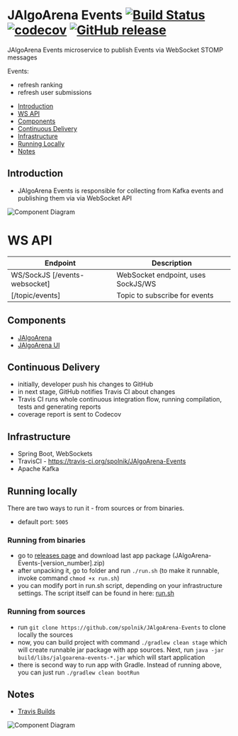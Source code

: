 # JAlgoArena Events [![Build Status](https://travis-ci.org/spolnik/JAlgoArena-Events.svg?branch=master)](https://travis-ci.org/spolnik/JAlgoArena-Events) [![codecov](https://codecov.io/gh/spolnik/JAlgoArena-Events/branch/master/graph/badge.svg)](https://codecov.io/gh/spolnik/JAlgoArena-Events) [![GitHub release](https://img.shields.io/github/release/spolnik/jalgoarena-events.svg)]()

JAlgoArena Events microservice to publish Events via WebSocket STOMP messages

Events:
* refresh ranking
* refresh user submissions

- [Introduction](#introduction)
- [WS API](#ws-api)
- [Components](#components)
- [Continuous Delivery](#continuous-delivery)
- [Infrastructure](#infrastructure)
- [Running Locally](#running-locally)
- [Notes](#notes)

## Introduction

- JAlgoArena Events is responsible for collecting from Kafka events and publishing them via via WebSocket API

![Component Diagram](https://github.com/spolnik/JAlgoArena-Events/raw/master/design/component_diagram.png)

# WS API

| Endpoint | Description |
| ---- | --------------- |
| WS/SockJS [/events-websocket] | WebSocket endpoint, uses SockJS/WS |
| [/topic/events] | Topic to subscribe for events |

## Components

- [JAlgoArena](https://github.com/spolnik/JAlgoArena)
- [JAlgoArena UI](https://github.com/spolnik/JAlgoArena-UI)

## Continuous Delivery

- initially, developer push his changes to GitHub
- in next stage, GitHub notifies Travis CI about changes
- Travis CI runs whole continuous integration flow, running compilation, tests and generating reports
- coverage report is sent to Codecov

## Infrastructure

- Spring Boot, WebSockets
- TravisCI - https://travis-ci.org/spolnik/JAlgoArena-Events
- Apache Kafka

## Running locally

There are two ways to run it - from sources or from binaries.
- default port: `5005`

### Running from binaries
- go to [releases page](https://github.com/spolnik/JAlgoArena-Events/releases) and download last app package (JAlgoArena-Events-[version_number].zip)
- after unpacking it, go to folder and run `./run.sh` (to make it runnable, invoke command `chmod +x run.sh`)
- you can modify port in run.sh script, depending on your infrastructure settings. The script itself can be found in here: [run.sh](run.sh)

### Running from sources
- run `git clone https://github.com/spolnik/JAlgoArena-Events` to clone locally the sources
- now, you can build project with command `./gradlew clean stage` which will create runnable jar package with app sources. Next, run `java -jar build/libs/jalgoarena-events-*.jar` which will start application
- there is second way to run app with Gradle. Instead of running above, you can just run `./gradlew clean bootRun`

## Notes
- [Travis Builds](https://travis-ci.org/spolnik)

![Component Diagram](https://github.com/spolnik/JAlgoArena/raw/master/design/JAlgoArena_Logo.png)
